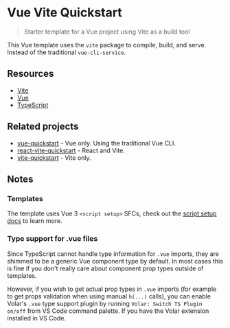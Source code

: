 # Vue Vite Quickstart
> Starter template for a Vue project using Vite as a build tool

This Vue template uses the `vite` package to compile, build, and serve. Instead of the traditional `vue-cli-service`.


## Resources

- [Vite](https://michaelcurrin.github.io/dev-resources/resources/javascript/packages/bundlers/vite.html)
- [Vue](https://michaelcurrin.github.io/dev-resources/resources/javascript/packages/vue/)
- [TypeScript](https://michaelcurrin.github.io/dev-resources/resources/typescript/)


## Related projects

- [vue-quickstart](https://github.com/MichaelCurrin/vue-quickstart) - Vue only. Using the traditional Vue CLI.
- [react-vite-quickstart](https://github.com/MichaelCurrin/react-vite-quickstart) - React and Vite.
- [vite-quickstart](https://github.com/MichaelCurrin/vite-quickstart) - Vite only.


## Notes

### Templates

The template uses Vue 3 `<script setup>` SFCs, check out the [script setup docs](https://v3.vuejs.org/api/sfc-script-setup.html#sfc-script-setup) to learn more.

### Type support for .vue files

Since TypeScript cannot handle type information for `.vue` imports, they are shimmed to be a generic Vue component type by default. In most cases this is fine if you don't really care about component prop types outside of templates.

However, if you wish to get actual prop types in `.vue` imports (for example to get props validation when using manual `h(...)` calls), you can enable Volar's `.vue` type support plugin by running `Volar: Switch TS Plugin on/off` from VS Code command palette. If you have the Volar extension installed in VS Code.
